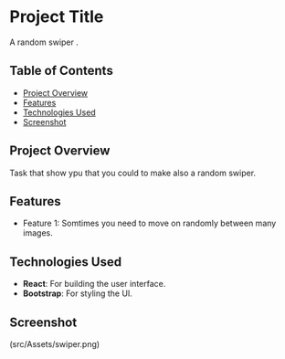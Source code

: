 # Project Title

A random swiper .

## Table of Contents

- [Project Overview](#project-overview)
- [Features](#features)
- [Technologies Used](#technologies-used)
- [Screenshot](#screenshot)


## Project Overview

Task that show ypu that you could to make also a random swiper.

## Features

- Feature 1: Somtimes you need to move on randomly between many images.

## Technologies Used

- **React**: For building the user interface.
- **Bootstrap**: For styling the UI.

## Screenshot 
(src/Assets/swiper.png)


   

